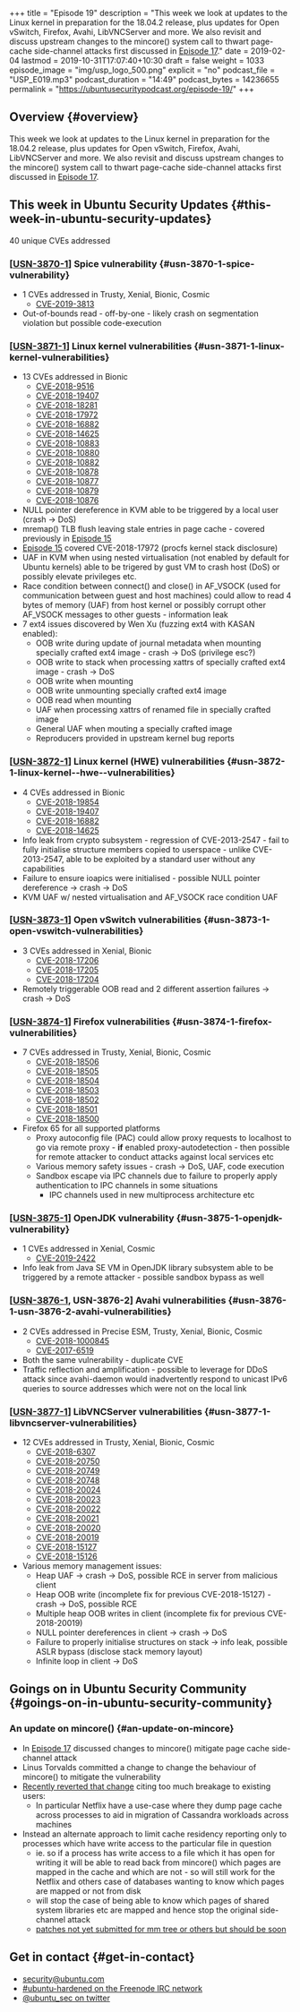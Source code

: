 +++
title = "Episode 19"
description = "This week we look at updates to the Linux kernel in preparation for the 18.04.2 release, plus updates for Open vSwitch, Firefox, Avahi, LibVNCServer and more. We also revisit and discuss upstream changes to the mincore() system call to thwart page-cache side-channel attacks first discussed in [Episode 17](https://ubuntusecuritypodcast.org/episode-17/)."
date = 2019-02-04
lastmod = 2019-10-31T17:07:40+10:30
draft = false
weight = 1033
episode_image = "img/usp_logo_500.png"
explicit = "no"
podcast_file = "USP_E019.mp3"
podcast_duration = "14:49"
podcast_bytes = 14236655
permalink = "https://ubuntusecuritypodcast.org/episode-19/"
+++

## Overview {#overview}

This week we look at updates to the Linux kernel in preparation for the 18.04.2 release, plus updates for Open vSwitch, Firefox, Avahi, LibVNCServer and more. We also revisit and discuss upstream changes to the mincore() system call to thwart page-cache side-channel attacks first discussed in [Episode 17](https://ubuntusecuritypodcast.org/episode-17/).


## This week in Ubuntu Security Updates {#this-week-in-ubuntu-security-updates}

40 unique CVEs addressed


### [[USN-3870-1](https://usn.ubuntu.com/3870-1/)] Spice vulnerability {#usn-3870-1-spice-vulnerability}

-   1 CVEs addressed in Trusty, Xenial, Bionic, Cosmic
    -   [CVE-2019-3813](https://people.canonical.com/~ubuntu-security/cve/CVE-2019-3813)
-   Out-of-bounds read - off-by-one - likely crash on segmentation violation but possible code-execution


### [[USN-3871-1](https://usn.ubuntu.com/3871-1/)] Linux kernel vulnerabilities {#usn-3871-1-linux-kernel-vulnerabilities}

-   13 CVEs addressed in Bionic
    -   [CVE-2018-9516](https://people.canonical.com/~ubuntu-security/cve/CVE-2018-9516)
    -   [CVE-2018-19407](https://people.canonical.com/~ubuntu-security/cve/CVE-2018-19407)
    -   [CVE-2018-18281](https://people.canonical.com/~ubuntu-security/cve/CVE-2018-18281)
    -   [CVE-2018-17972](https://people.canonical.com/~ubuntu-security/cve/CVE-2018-17972)
    -   [CVE-2018-16882](https://people.canonical.com/~ubuntu-security/cve/CVE-2018-16882)
    -   [CVE-2018-14625](https://people.canonical.com/~ubuntu-security/cve/CVE-2018-14625)
    -   [CVE-2018-10883](https://people.canonical.com/~ubuntu-security/cve/CVE-2018-10883)
    -   [CVE-2018-10880](https://people.canonical.com/~ubuntu-security/cve/CVE-2018-10880)
    -   [CVE-2018-10882](https://people.canonical.com/~ubuntu-security/cve/CVE-2018-10882)
    -   [CVE-2018-10878](https://people.canonical.com/~ubuntu-security/cve/CVE-2018-10878)
    -   [CVE-2018-10877](https://people.canonical.com/~ubuntu-security/cve/CVE-2018-10877)
    -   [CVE-2018-10879](https://people.canonical.com/~ubuntu-security/cve/CVE-2018-10879)
    -   [CVE-2018-10876](https://people.canonical.com/~ubuntu-security/cve/CVE-2018-10876)
-   NULL pointer dereference in KVM able to be triggered by a local user (crash -> DoS)
-   mremap() TLB flush leaving stale entries in page cache - covered previously in [Episode 15](https://ubuntusecuritypodcast.org/episode-15/)
-   [Episode 15](https://ubuntusecuritypodcast.org/episode-15/) covered CVE-2018-17972 (procfs kernel stack disclosure)
-   UAF in KVM when using nested virtualisation (not enabled by default for Ubuntu kernels) able to be trigered by gust VM to crash host (DoS) or possibly elevate privileges etc.
-   Race condition between connect() and close() in AF\_VSOCK (used for communication between guest and host machines) could allow to read 4 bytes of memory (UAF) from host kernel or possibly corrupt other AF\_VSOCK messages to other guests - information leak
-   7 ext4 issues discovered by Wen Xu (fuzzing ext4 with KASAN enabled):
    -   OOB write during update of journal metadata when mounting specially crafted ext4 image - crash -> DoS (privilege esc?)
    -   OOB write to stack when processing xattrs of specially crafted ext4 image - crash -> DoS
    -   OOB write when mounting
    -   OOB write unmounting specially crafted ext4 image
    -   OOB read when mounting
    -   UAF when processing xattrs of renamed file in specially crafted image
    -   General UAF when mouting a specially crafted image
    -   Reproducers provided in upstream kernel bug reports


### [[USN-3872-1](https://usn.ubuntu.com/3872-1/)] Linux kernel (HWE) vulnerabilities {#usn-3872-1-linux-kernel--hwe--vulnerabilities}

-   4 CVEs addressed in Bionic
    -   [CVE-2018-19854](https://people.canonical.com/~ubuntu-security/cve/CVE-2018-19854)
    -   [CVE-2018-19407](https://people.canonical.com/~ubuntu-security/cve/CVE-2018-19407)
    -   [CVE-2018-16882](https://people.canonical.com/~ubuntu-security/cve/CVE-2018-16882)
    -   [CVE-2018-14625](https://people.canonical.com/~ubuntu-security/cve/CVE-2018-14625)
-   Info leak from crypto subsystem - regression of CVE-2013-2547 - fail to fully initialise structure members copied to userspace - unlike CVE-2013-2547, able to be exploited by a standard user without any capabilities
-   Failure to ensure ioapics were initialised - possible NULL pointer dereference -> crash -> DoS
-   KVM UAF w/ nested virtualisation and AF\_VSOCK race condition UAF


### [[USN-3873-1](https://usn.ubuntu.com/3873-1/)] Open vSwitch vulnerabilities {#usn-3873-1-open-vswitch-vulnerabilities}

-   3 CVEs addressed in Xenial, Bionic
    -   [CVE-2018-17206](https://people.canonical.com/~ubuntu-security/cve/CVE-2018-17206)
    -   [CVE-2018-17205](https://people.canonical.com/~ubuntu-security/cve/CVE-2018-17205)
    -   [CVE-2018-17204](https://people.canonical.com/~ubuntu-security/cve/CVE-2018-17204)
-   Remotely triggerable OOB read and 2 different assertion failures -> crash -> DoS


### [[USN-3874-1](https://usn.ubuntu.com/3874-1/)] Firefox vulnerabilities {#usn-3874-1-firefox-vulnerabilities}

-   7 CVEs addressed in Trusty, Xenial, Bionic, Cosmic
    -   [CVE-2018-18506](https://people.canonical.com/~ubuntu-security/cve/CVE-2018-18506)
    -   [CVE-2018-18505](https://people.canonical.com/~ubuntu-security/cve/CVE-2018-18505)
    -   [CVE-2018-18504](https://people.canonical.com/~ubuntu-security/cve/CVE-2018-18504)
    -   [CVE-2018-18503](https://people.canonical.com/~ubuntu-security/cve/CVE-2018-18503)
    -   [CVE-2018-18502](https://people.canonical.com/~ubuntu-security/cve/CVE-2018-18502)
    -   [CVE-2018-18501](https://people.canonical.com/~ubuntu-security/cve/CVE-2018-18501)
    -   [CVE-2018-18500](https://people.canonical.com/~ubuntu-security/cve/CVE-2018-18500)
-   Firefox 65 for all supported platforms
    -   Proxy autoconfig file (PAC) could allow proxy requests to localhost to go via remote proxy - **if** enabled proxy-autodetection - then possible for remote attacker to conduct attacks against local services etc
    -   Various memory safety issues - crash -> DoS, UAF, code execution
    -   Sandbox escape via IPC channels due to failure to properly apply authentication to IPC channels in some situations
        -   IPC channels used in new multiprocess architecture etc


### [[USN-3875-1](https://usn.ubuntu.com/3875-1/)] OpenJDK vulnerability {#usn-3875-1-openjdk-vulnerability}

-   1 CVEs addressed in Xenial, Cosmic
    -   [CVE-2019-2422](https://people.canonical.com/~ubuntu-security/cve/CVE-2019-2422)
-   Info leak from Java SE VM in OpenJDK library subsystem able to be triggered by a remote attacker - possible sandbox bypass as well


### [[USN-3876-1](https://usn.ubuntu.com/3876-1/), USN-3876-2] Avahi vulnerabilities {#usn-3876-1-usn-3876-2-avahi-vulnerabilities}

-   2 CVEs addressed in Precise ESM, Trusty, Xenial, Bionic, Cosmic
    -   [CVE-2018-1000845](https://people.canonical.com/~ubuntu-security/cve/CVE-2018-1000845)
    -   [CVE-2017-6519](https://people.canonical.com/~ubuntu-security/cve/CVE-2017-6519)
-   Both the same vulnerability - duplicate CVE
-   Traffic reflection and amplification - possible to leverage for DDoS attack since avahi-daemon would inadvertently respond to unicast IPv6 queries to source addresses which were not on the local link


### [[USN-3877-1](https://usn.ubuntu.com/3877-1/)] LibVNCServer vulnerabilities {#usn-3877-1-libvncserver-vulnerabilities}

-   12 CVEs addressed in Trusty, Xenial, Bionic, Cosmic
    -   [CVE-2018-6307](https://people.canonical.com/~ubuntu-security/cve/CVE-2018-6307)
    -   [CVE-2018-20750](https://people.canonical.com/~ubuntu-security/cve/CVE-2018-20750)
    -   [CVE-2018-20749](https://people.canonical.com/~ubuntu-security/cve/CVE-2018-20749)
    -   [CVE-2018-20748](https://people.canonical.com/~ubuntu-security/cve/CVE-2018-20748)
    -   [CVE-2018-20024](https://people.canonical.com/~ubuntu-security/cve/CVE-2018-20024)
    -   [CVE-2018-20023](https://people.canonical.com/~ubuntu-security/cve/CVE-2018-20023)
    -   [CVE-2018-20022](https://people.canonical.com/~ubuntu-security/cve/CVE-2018-20022)
    -   [CVE-2018-20021](https://people.canonical.com/~ubuntu-security/cve/CVE-2018-20021)
    -   [CVE-2018-20020](https://people.canonical.com/~ubuntu-security/cve/CVE-2018-20020)
    -   [CVE-2018-20019](https://people.canonical.com/~ubuntu-security/cve/CVE-2018-20019)
    -   [CVE-2018-15127](https://people.canonical.com/~ubuntu-security/cve/CVE-2018-15127)
    -   [CVE-2018-15126](https://people.canonical.com/~ubuntu-security/cve/CVE-2018-15126)
-   Various memory management issues:
    -   Heap UAF -> crash -> DoS, possible RCE in server from malicious client
    -   Heap OOB write (incomplete fix for previous CVE-2018-15127) - crash -> DoS, possible RCE
    -   Multiple heap OOB writes in client (incomplete fix for previous CVE-2018-20019)
    -   NULL pointer dereferences in client -> crash -> DoS
    -   Failure to properly initialise structures on stack -> info leak, possible ASLR bypass (disclose stack memory layout)
    -   Infinite loop in client -> DoS


## Goings on in Ubuntu Security Community {#goings-on-in-ubuntu-security-community}


### An update on mincore() {#an-update-on-mincore}

-   In [Episode 17](https://ubuntusecuritypodcast.org/episode-17/) discussed changes to mincore() mitigate page cache side-channel attack
-   Linus Torvalds committed a change to change the behaviour of mincore() to mitigate the vulnerability
-   [Recently reverted that change](https://git.kernel.org/pub/scm/linux/kernel/git/torvalds/linux.git/commit/?id=30bac164aca750892b93eef350439a0562a68647) citing too much breakage to existing users:
    -   In particular Netflix have a use-case where they dump page cache across processes to aid in migration of Cassandra workloads across machines
-   Instead an alternate approach to limit cache residency reporting only to processes which have write access to the particular file in question
    -   ie. so if a process has write access to a file which it has open for writing it will be able to read back from mincore() which pages are mapped in the cache and which are not - so will still work for the Netflix and others case of databases wanting to know which pages are mapped or not from disk
    -   will stop the case of being able to know which pages of shared system libraries etc are mapped and hence stop the original side-channel attack
    -   [patches not yet submitted for mm tree or others but should be soon](https://git.kernel.org/pub/scm/linux/kernel/git/jikos/jikos.git/log/?h=pagecache-sidechannel-v2)


## Get in contact {#get-in-contact}

-   [security@ubuntu.com](mailto:security@ubuntu.com)
-   [#ubuntu-hardened on the Freenode IRC network](http://webchat.freenode.net/#ubuntu-hardened)
-   [@ubuntu\_sec on twitter](https://twitter.com/ubuntu%5Fsec)